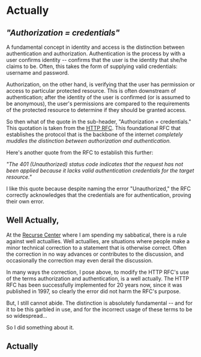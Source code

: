# Actually

## *"Authorization = credentials"*

A fundamental concept in identity and access is the distinction between authentication and authorization.  Authentication is the process by with a user confirms identity -- confirms that the user is the identity that she/he claims to be. Often, this takes the form of supplying valid credentials: username and password.  

Authorization, on the other hand, is verifying that the user has permission or access to particular protected resource.  This is often downstream of authentication; after the identity of the user is confirmed (or is assumed to be anonymous), the user's permissions are compared to the requirements of the protected resource to determine if they should be granted access.  

So then what of the quote in the sub-header, "Authorization = credentials."  This quotation is taken from the [HTTP RFC](https://tools.ietf.org/html/rfc7235#section-4.2).  This foundational RFC that establishes the protocol that is the backbone of the internet *completely muddles the distinction between authorization and authentication.*  

Here's another quote from the RFC to establish this further:  

*"The 401 (Unauthorized) status code indicates that the request has not
   been applied because it lacks valid authentication credentials for
   the target resource."*
   
I like this quote because despite naming the error "Unauthorized," the RFC correctly acknowledges that the credentials are for authentication, proving their own error.  

## Well Actually,

At the [Recurse Center](https://www.recurse.com/) where I am spending my sabbatical, there is a rule against well actuallies.  Well actuallies, are situations where people make a minor technical correction to a statement that is otherwise correct.  Often the correction in no way advances or contributes to the discussion, and occasionally the correction may even derail the discussion.  

In many ways the correction, I pose above, to modify the HTTP RFC's use of the terms authorization and authentication, is a well actually.  The HTTP RFC has been successfully implemented for 20 years now, since it was published in 1997, so clearly the error did not harm the RFC's purpose.  

But, I still cannot abide.  The distinction is absolutely fundamental --  and for it to be this garbled in use, and for the incorrect usage of these terms to be so widespread...

So I did something about it.  

## Actually

